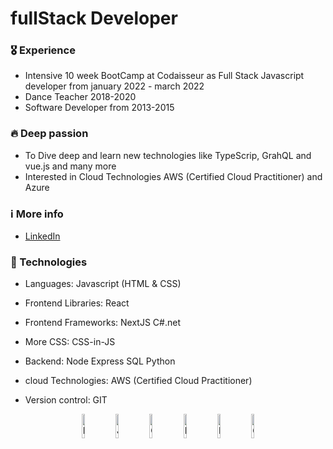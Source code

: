  <img src="https://user-images.githubusercontent.com/31222514/151182722-0ea6238e-411a-467b-abdf-5e24781515cd.png" width="0" height="0" alt="profile picture">

# fullStack Developer

### 🎖️ Experience 

- Intensive 10 week BootCamp at Codaisseur as Full Stack Javascript developer from january 2022 - march 2022
- Dance Teacher 2018-2020
- Software Developer from 2013-2015

### 🔥 Deep passion 
- To Dive deep and learn new technologies like TypeScrip, GrahQL and vue.js and many more
- Interested in Cloud Technologies  AWS (Certified Cloud Practitioner) and Azure
### ℹ️ More info

- [LinkedIn](www.linkedin.com/in/lavanyapvl)
### 🤖 Technologies

- Languages: Javascript (HTML & CSS) 
- Frontend Libraries: React 
- Frontend Frameworks: NextJS C#.net
- More CSS: CSS-in-JS 
- Backend: Node  Express  SQL Python
- cloud Technologies: AWS (Certified Cloud Practitioner)

- Version control: GIT

<p align="center">
    <img src="https://user-images.githubusercontent.com/31222514/149813755-3f74a208-1e4c-4d81-b848-1d4f1a18b969.png" width="10%" alt="React logo">
    
  <img src="https://user-images.githubusercontent.com/31222514/149812547-405716a0-b974-4da4-b749-f2b4a8adc1d8.png" width="10%" alt="Javascript logo">
  <img src="https://user-images.githubusercontent.com/31222514/149813532-e214a55c-9b91-4b71-bb17-0dcf18903f7a.png" width="10%" alt="CSS logo">
  <img src="https://user-images.githubusercontent.com/31222514/149814154-3de042e2-bccf-4f0e-8d0e-98a2dbcae7c0.png" width="10%" alt="HTML logo">
  <img src="https://user-images.githubusercontent.com/31222514/149943049-95f0909a-9c2b-4fae-bd04-647d531dd10d.png" width="10%" alt="NODE logo">
  <img src="https://user-images.githubusercontent.com/31222514/149814004-a3a2bf91-a257-4d1c-bdff-e1079a524359.png" width="10%" alt="GIT logo">
</p>




